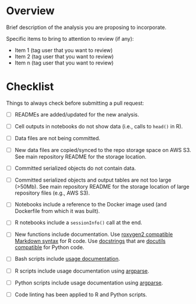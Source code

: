 # Overview

Brief description of the analysis you are proposing to incorporate.

Specific items to bring to attention to review (if any):
* Item 1 (tag user that you want to review)
* Item 2 (tag user that you want to review)
* Item n (tag user that you want to review)

# Checklist

Things to always check before submitting a pull request:
- [ ] READMEs are added/updated for the new analysis.
- [ ] Cell outputs in notebooks do not show data (i.e., calls to `head()` in R).
- [ ] Data files are not being committed.
- [ ] New data files are copied/synced to the repo storage space on AWS S3. See main repository README for the storage location.
- [ ] Committed serialized objects do not contain data.
- [ ] Committed serialized objects and output tables are not too large (>50Mb). See main repository README for the storage location of large repository files (e.g., AWS S3).
- [ ] Notebooks include a reference to the Docker image used (and Dockerfile from which it was built).
- [ ] R notebooks include a `sessionInfo()` call at the end.
- [ ] New functions include documentation. Use [roxygen2 compatible Markdown syntax](https://roxygen2.r-lib.org/articles/rd-formatting.html) for R code. Use [docstrings](https://peps.python.org/pep-0257/) that are [docutils compatible](https://peps.python.org/pep-0258/) for Python code.
- [ ] Bash scripts include [usage documentation](https://opensource.com/article/19/12/help-bash-program).
- [ ] R scripts include usage documentation using [argparse](https://cran.r-project.org/package=argparse).
- [ ] Python scripts include usage documentation using [argparse](https://docs.python.org/3/library/argparse.html#module-argparse).
- [ ] Code linting has been applied to R and Python scripts.

